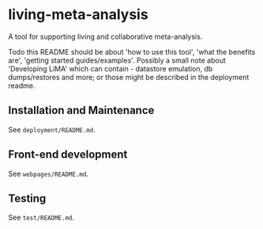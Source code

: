 # living-meta-analysis
A tool for supporting living and collaborative meta-analysis.

Todo this README should be about 'how to use this tool', 'what the benefits are', 'getting started guides/examples'. Possibly a small note about 'Developing LiMA' which can contain - datastore emulation, db dumps/restores and more; or those might be described in the deployment readme.

## Installation and Maintenance

See `deployment/README.md`.

## Front-end development

See `webpages/README.md`.

## Testing

See `test/README.md`.
